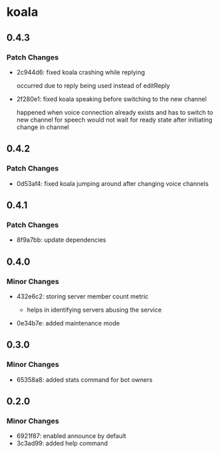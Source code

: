 # koala

## 0.4.3

### Patch Changes

- 2c944d6: fixed koala crashing while replying

  occurred due to reply being used instead of editReply

- 2f280e1: fixed koala speaking before switching to the new channel

  happened when voice connection already exists and has to switch to new channel for speech
  would not wait for ready state after initiating change in channel

## 0.4.2

### Patch Changes

- 0d53af4: fixed koala jumping around after changing voice channels

## 0.4.1

### Patch Changes

- 8f9a7bb: update dependencies

## 0.4.0

### Minor Changes

- 432e6c2: storing server member count metric

  - helps in identifying servers abusing the service

- 0e34b7e: added maintenance mode

## 0.3.0

### Minor Changes

- 65358a8: added stats command for bot owners

## 0.2.0

### Minor Changes

- 6921f87: enabled announce by default
- 3c3ad99: added help command
